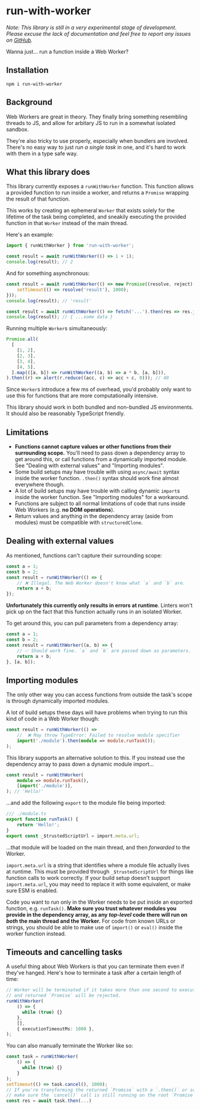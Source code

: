 # run-with-worker

*Note: This library is still in a very experimental stage of development. Please excuse the lack of documentation and feel free to report any issues on [GitHub](https://github.com/jaaamesey/run-with-worker).*

Wanna just... run a function inside a Web Worker?

## Installation

`npm i run-with-worker`

## Background

Web Workers are great in theory. They finally bring something resembling threads to JS, and allow for arbitary JS to run in a somewhat isolated sandbox.

They're also tricky to use properly, especially when bundlers are involved. There's no easy way to just *run a single task* in one, and it's hard to work with them in a type safe way.

## What this library does

This library currently exposes a `runWithWorker` function. This function allows a provided function to run inside a worker, and returns a `Promise` wrapping the result of that function.

This works by creating an ephemeral `Worker` that exists solely for the lifetime of the task being completed, and sneakily executing the provided function in that `Worker` instead of the main thread.

Here's an example:
```ts
import { runWithWorker } from 'run-with-worker';

const result = await runWithWorker(() => 1 + 1);
console.log(result); // 2
```

And for something asynchronous:
```ts
const result = await runWithWorker(() => new Promise((resolve, reject) => {
    setTimeout(() => resolve('result'), 1000);
}));
console.log(result); // 'result'
```

```ts
const result = await runWithWorker(() => fetch('...').then(res => res.json()));
console.log(result); // { ...some data }
```

Running multiple `Worker`s simultaneously:

```ts
Promise.all(
  [
    [1, 2],
    [2, 3],
    [3, 4],
    [4, 5],
  ].map(([a, b]) => runWithWorker((a, b) => a * b, [a, b])),
).then((r) => alert(r.reduce((acc, c) => acc + c, 0))); // 40
```

Since `Worker`s introduce a few ms of overhead, you'd probably only want to use this for functions that are more computationally intensive.

This library should work in both bundled and non-bundled JS environments. It should also be reasonably TypeScript friendly. 

## Limitations

- **Functions cannot capture values or other functions from their surrounding scope.** You'll need to pass down a dependency array to get around this, or call functions from a dynamically imported module. See "Dealing with external values" and "Importing modules".
- Some build setups may have trouble with using `async/await` syntax inside the worker function. `.then()` syntax should work fine almost everywhere though.
- A lot of build setups may have trouble with calling dynamic `import`s inside the worker function. See "Importing modules" for a workaround.
- Functions are subject to all normal limitations of code that runs inside Web Workers (e.g. **no DOM operations**).
- Return values and anything in the dependency array (aside from modules) must be compatible with `structuredClone`.

## Dealing with external values
As mentioned, functions can't capture their surrounding scope:

```ts
const a = 1;
const b = 2;
const result = runWithWorker(() => {
    // ❌ Illegal. The Web Worker doesn't know what `a` and `b` are.
    return a + b;
});
```

**Unfortunately this currently only results in errors at runtime**. Linters won't pick up on the fact that this function actually runs in an isolated Worker.

To get around this, you can pull parameters from a dependency array:

```ts
const a = 1;
const b = 2;
const result = runWithWorker((a, b) => {
    // ✅ Should work fine. `a` and `b` are passed down as parameters.
    return a + b;
}, [a, b]);
```

## Importing modules

The only other way you can access functions from outside the task's scope is through dynamically imported modules.

A lot of build setups these days will have problems when trying to run this kind of code in a Web Worker though:

```ts
const result = runWithWorker(() => 
	//  ❌ May throw TypeError: Failed to resolve module specifier
	import('./module').then(module => module.runTask());
);
```

This library supports an alternative solution to this. If you instead use the dependency array to pass down a dynamic module import...

```ts
const result = runWithWorker(
	module => module.runTask(),
	[import('./module')],
); // 'Hello!'
```

...and add the following `export` to the module file being imported:

```ts
/// ./module.ts
export function runTask() {
	return 'Hello!';
}
export const _$trustedScriptUrl = import.meta.url;
```

...that module will be loaded on the main thread, and then *forwarded* to the Worker.

`import.meta.url` is a string that identifies where a module file actually lives at runtime. This must be provided through `_$trustedScriptUrl` for things like function calls to work correctly. If your build setup doesn't support `import.meta.url`, you may need to replace it with some equivalent, or make sure ESM is enabled.

Code you want to run only in the Worker needs to be put inside an exported function, e.g. `runTask()`. **Make sure you trust whatever modules you provide in the dependency array, as any *top-level* code there will run on *both* the main thread and the Worker.** For code from known URLs or strings, you should be able to make use of `import()` or `eval()` inside the worker function instead.

## Timeouts and cancelling tasks

A useful thing about Web Workers is that you can terminate them even if they've hanged. Here's how to terminate a task after a certain length of time:

```ts
// Worker will be terminated if it takes more than one second to execute,
// and returned `Promise` will be rejected.
runWithWorker(
    () => {
      while (true) {}
    },
    [],
    { executionTimeoutMs: 1000 },
); 
```

You can also manually terminate the Worker like so:
```ts
const task = runWithWorker(
    () => {
      while (true) {}
    }
);
setTimeout(() => task.cancel(), 1000);
// If you're transforming the returned `Promise` with a `.then()` or something,
// make sure the `cancel()` call is still running on the root `Promise`.
const res = await task.then(...)

```
